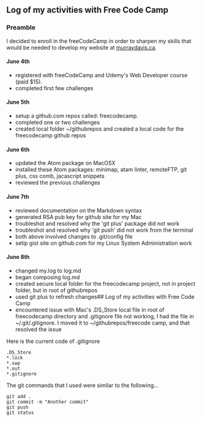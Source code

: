 ## Log of my activities with Free Code Camp

### Preamble

I decided to enroll in the freeCodeCamp in order to sharpen my skills that would be needed to develop my website at [murraydavis.ca](https://murraydavis.ca).

#### June 4th

* registered with freeCodeCamp and Udemy's Web Developer course (paid $15).
* completed first few challenges

#### June 5th

* setup a github.com repos called: freecodecamp.
* completed one or two challenges
* created local folder ~/githubrepos and created a local code for the freecodecamp github repos

#### June 6th

* updated the Atom package on MacOSX
* installed these Atom packages: minimap, atam linter, remoteFTP, git plus, css comb, jacascript snippets
* reviewed the previous challenges

#### June 7th

* reviewed documentation on the Markdown syntax
* generated RSA pub key for github site for my Mac
* troubleshot and resolved why the 'git plus' package did not work
* troubleshot and resolved why 'git push' did not work from the terminal
* both above involved changes to .git/config file
* setip gist site on github.com for my Linux System Administration work

#### June 8th

* changed my.log to log.md
* began composing log.md
* created secure local folder for the freecodecamp project, not in project folder, but in root of githubrepos
* used git plus to refresh changes## Log of my activities with Free Code Camp
* encountered issue with Mac's .DS_Store local file in root of freecodecamp directory and .gitignore file not working, I had the file in ~/.git/.gitignore. I moved it to ~/githubrepos/freecode camp, and that resolved the issue

Here is the current code of .gitignore

```
.DS_Store
*.lock
*.swp
*.out
*.gitignore
```

The git commands that I used were similar to the following...

```
git add .
git commit -m "Another commit"
git push
git status
```
